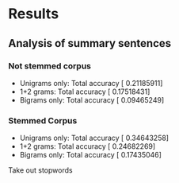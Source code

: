 # Results

## Analysis of summary sentences

### Not stemmed corpus

* Unigrams only: Total accuracy [ 0.21185911]
* 1+2 grams: Total accuracy [ 0.17518431]
* Bigrams only: Total accuracy [ 0.09465249]

### Stemmed Corpus
* Unigrams only: Total accuracy [ 0.34643258]
* 1+2 grams: Total accuracy [ 0.24682269]
* Bigrams only: Total accuracy [ 0.17435046]

Take out stopwords
